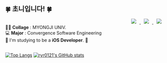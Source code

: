 <div><h2>🍀 초니입니다! 🍀</h2></div>
<div align = right> <a href="https://www.instagram.com/choniiiworld/">
    <img 
        src="http://img.shields.io/badge/-Insta-black?style=flat&logo=Instagram&link=https://www.instagram.com/choniiiworld/"
        style="height : auto; margin-left : 10px; margin-right : 10px;"/>
</a> <a href="mailto:ryr0121@gmail.com">
    <img 
        src="https://img.shields.io/badge/Gmail-000000?style=flat&logo=Gmail&logoColor=white&link=mailto:ryr0121@gmail.com"
        style="height : auto; margin-left : 10px; margin-right : 10px;"/>
</a>
<!-- <a href="https://hazel-acapella-21a.notion.site/Portfolio-of-Chowon-Kim-c3b3a2127ee84776bebd3c397bef687a">
    <img 
        src="https://img.shields.io/badge/Portfolio-000000?style=flat&logo=ReverbNation&logoColor=white&link=https://bony-squirrel-b48.notion.site/Ari-e748ab73539f46b8b1f7d1e648206ae4"
        style="height : auto; margin-left : 10px; margin-right : 10px;"/>
</a> -->
<a href="https://dev-choni.tistory.com/">
    <img 
        src="http://img.shields.io/badge/-Blog-000000?style=flat&logo=Tistory&link=https://dev-choni.tistory.com/"
        style="height : auto; margin-left : 10px; margin-right : 10px;"/>
</a></div>
👩‍🎓 <b>Collage</b> : MYONGJI UNIV.<br>
  💻 <b>Major</b> : Convergence Software Engineering<br>
  🌱 I'm studying to be a <b>iOS Developer</b>. 🌱 <br>
  <br>
 
  [![Top Langs](https://github-readme-stats.vercel.app/api/top-langs/?username=ryr0121&layout=compact&theme=nightowl)](https://github.com/ryr0121/ryr0121) 
  [![ryr0121's GitHub stats](https://github-readme-stats.vercel.app/api?username=ryr0121&theme=nightowl&ount_private=true)](https://github.com/ryr0121/github-readme-stats)

  <!--[![Hits](https://hits.seeyoufarm.com/api/count/incr/badge.svg?url=https%3A%2F%2Fgithub.com%2Fchaerlo127&count_bg=%2379C83D&title_bg=%23555555&icon=&icon_color=%23E7E7E7&title=hits&edge_flat=false)](https://hits.seeyoufarm.com)-->

 </div>
 

<!--
**ryr0121/ryr0121** is a ✨ _special_ ✨ repository because its `README.md` (this file) appears on your GitHub profile.

Here are some ideas to get you started:

- 🔭 I’m currently working on ...
- 🌱 I’m currently learning ...
- 👯 I’m looking to collaborate on ...
- 🤔 I’m looking for help with ...
- 💬 Ask me about ...
- 📫 How to reach me: ...
- 😄 Pronouns: ...
- ⚡ Fun fact: ...
-->
